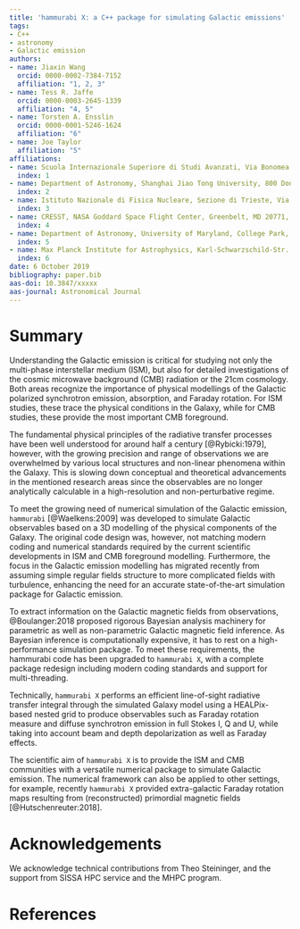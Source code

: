 ```yaml
---
title: 'hammurabi X: a C++ package for simulating Galactic emissions'
tags:
- C++
- astronomy
- Galactic emission
authors:
- name: Jiaxin Wang
  orcid: 0000-0002-7384-7152
  affiliation: "1, 2, 3"
- name: Tess R. Jaffe
  orcid: 0000-0003-2645-1339
  affiliation: "4, 5"
- name: Torsten A. Ensslin
  orcid: 0000-0001-5246-1624
  affiliation: "6"
- name: Joe Taylor
  affiliation: "5"
affiliations:
- name: Scuola Internazionale Superiore di Studi Avanzati, Via Bonomea 265, 34136 Trieste, Italy
  index: 1
- name: Department of Astronomy, Shanghai Jiao Tong University, 800 Dongchuan Road, 200240 Shanghai, China
  index: 2
- name: Istituto Nazionale di Fisica Nucleare, Sezione di Trieste, Via Bonomea 265, 34136 Trieste, Italy
  index: 3
- name: CRESST, NASA Goddard Space Flight Center, Greenbelt, MD 20771, USA
  index: 4
- name: Department of Astronomy, University of Maryland, College Park, MD, 20742, USA
  index: 5
- name: Max Planck Institute for Astrophysics, Karl-Schwarzschild-Str. 1, D-85741 Garching, Germany
  index: 6
date: 6 October 2019
bibliography: paper.bib
aas-doi: 10.3847/xxxxx
aas-journal: Astronomical Journal
---
```


# Summary

Understanding the Galactic emission is critical for studying not only the multi-phase 
interstellar medium (ISM), but also for detailed investigations of the cosmic microwave 
background (CMB) radiation or the 21cm cosmology.
Both areas recognize the importance of physical modellings of the Galactic polarized 
synchrotron emission, absorption, and Faraday rotation. 
For ISM studies, these trace the physical conditions in the Galaxy, while for CMB studies, 
these provide the most important CMB foreground.

The fundamental physical principles of the radiative transfer processes have been well 
understood for around half a century [@Rybicki:1979], however, with the growing precision 
and range of observations we are overwhelmed by various local structures and non-linear 
phenomena within the Galaxy.
This is slowing down conceptual and theoretical advancements in the mentioned research 
areas since the observables are no longer analytically calculable in a high-resolution and 
non-perturbative regime.

To meet the growing need of numerical simulation of the Galactic emission, ``hammurabi`` 
[@Waelkens:2009] was developed to simulate Galactic observables based on a 3D 
modelling of the  physical components of the Galaxy.
The original code design was, however, not matching modern coding and numerical 
standards required by the current scientific developments in ISM and CMB foreground 
modelling.
Furthermore, the focus in the Galactic emission modelling has migrated recently 
from assuming simple regular fields structure to more complicated fields with turbulence, 
enhancing the need for an accurate state-of-the-art simulation package for Galactic emission.

To extract information on the Galactic magnetic fields from observations,
@Boulanger:2018 proposed rigorous Bayesian analysis machinery for parametric as 
well as non-parametric Galactic magnetic field inference. 
As Bayesian inference is computationally expensive, it has to rest on a high-performance 
simulation package. To meet these requirements, the hammurabi code has been upgraded 
to ``hammurabi X``, with a complete package redesign including modern coding 
standards and support for multi-threading.

Technically, ``hammurabi X`` performs an efficient line-of-sight radiative transfer integral 
through the simulated Galaxy model using a HEALPix-based nested grid to produce 
observables such as Faraday rotation measure and diffuse synchrotron 
emission in full Stokes I, Q and U, while taking into account beam and depth depolarization 
as well as Faraday effects.

The scientific aim of ``hammurabi X`` is to provide the ISM and CMB communities 
with a versatile numerical package to simulate Galactic emission.
The numerical framework can also be applied to other settings, for example, recently 
``hammurabi X`` provided extra-galactic Faraday rotation maps resulting from 
(reconstructed) primordial magnetic fields [@Hutschenreuter:2018].

# Acknowledgements

We acknowledge technical contributions from Theo Steininger,
and the support from SISSA HPC service and the MHPC program.

# References
